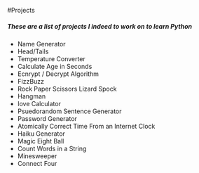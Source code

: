 #Projects
##### These are a list of projects I indeed to work on to learn Python
* Name Generator
* Head/Tails
* Temperature Converter
* Calculate Age in Seconds
* Ecnrypt / Decrypt Algorithm
* FizzBuzz
* Rock Paper Scissors Lizard Spock
* Hangman
* love Calculator
* Psuedorandom Sentence Generator
* Password Generator
* Atomically Correct Time From an Internet Clock
* Haiku Generator
* Magic Eight Ball
* Count Words in a String
* Minesweeper
* Connect Four
